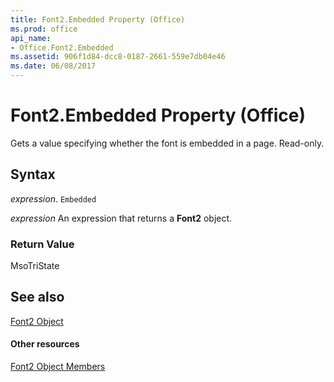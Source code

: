 ```yaml
---
title: Font2.Embedded Property (Office)
ms.prod: office
api_name:
- Office.Font2.Embedded
ms.assetid: 906f1d84-dcc8-0187-2661-559e7db04e46
ms.date: 06/08/2017
---
```



# Font2.Embedded Property (Office)

Gets a value specifying whether the font is embedded in a page. Read-only.


## Syntax

 _expression_. `Embedded`

 _expression_ An expression that returns a **Font2** object.


### Return Value

MsoTriState


## See also


[Font2 Object](font2-object-office.md)
#### Other resources


[Font2 Object Members](font2-members-office.md)

